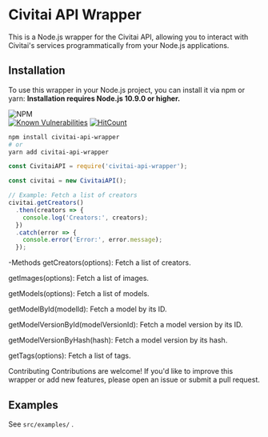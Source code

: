 # Civitai API Wrapper

This is a Node.js wrapper for the Civitai API, allowing you to interact with Civitai's services programmatically from your Node.js applications.

## Installation

To use this wrapper in your Node.js project, you can install it via npm or yarn:
**Installation requires Node.js 10.9.0 or higher.**

![NPM](https://nodei.co/npm/civitai-api-wrapper.png)
<br>
[![Known Vulnerabilities](https://snyk.io/test/github/zirmith/CivitaiAPI/badge.svg)](https://snyk.io/test/github/zirmith/CivitaiAPI)   [![HitCount](https://hits.dwyl.com/Zirmith/CivitaiAPI.svg?style=flat-square&show=unique)](http://hits.dwyl.com/Zirmith/CivitaiAPI)

```bash
npm install civitai-api-wrapper
# or
yarn add civitai-api-wrapper
```

```js
const CivitaiAPI = require('civitai-api-wrapper');

const civitai = new CivitaiAPI();

// Example: Fetch a list of creators
civitai.getCreators()
  .then(creators => {
    console.log('Creators:', creators);
  })
  .catch(error => {
    console.error('Error:', error.message);
  });
```

-Methods
getCreators(options): Fetch a list of creators.

getImages(options): Fetch a list of images.

getModels(options): Fetch a list of models.

getModelById(modelId): Fetch a model by its ID.

getModelVersionById(modelVersionId): Fetch a model version by its ID.

getModelVersionByHash(hash): Fetch a model version by its hash.

getTags(options): Fetch a list of tags.

Contributing
Contributions are welcome! If you'd like to improve this wrapper or add new features, please open an issue or submit a pull request.

## Examples
See `src/examples/` .